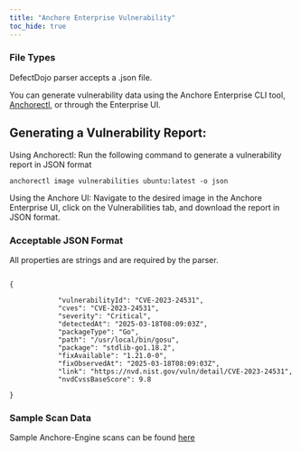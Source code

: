 ```yaml
---
title: "Anchore Enterprise Vulnerability"
toc_hide: true
---
```


### File Types
DefectDojo parser accepts a .json file.

You can generate vulnerability data using the Anchore Enterprise CLI tool, [Anchorectl](https://docs.anchore.com/current/docs/using/cli_usage/images/inspecting_image_content/), or through the Enterprise UI. 

## Generating a Vulnerability Report:
Using Anchorectl: Run the following command to generate a vulnerability report in JSON format

 `anchorectl image vulnerabilities ubuntu:latest -o json `

Using the Anchore UI: Navigate to the desired image in the Anchore Enterprise UI, click on the Vulnerabilities tab, and download the report in JSON format.

### Acceptable JSON Format
All properties are strings and are required by the parser.

~~~

{
   
            "vulnerabilityId": "CVE-2023-24531",
            "cves": "CVE-2023-24531",
            "severity": "Critical",
            "detectedAt": "2025-03-18T08:09:03Z",
            "packageType": "Go",
            "path": "/usr/local/bin/gosu",
            "package": "stdlib-go1.18.2",
            "fixAvailable": "1.21.0-0",
            "fixObservedAt": "2025-03-18T08:09:03Z",
            "link": "https://nvd.nist.gov/vuln/detail/CVE-2023-24531",
            "nvdCvssBaseScore": 9.8
    
}
~~~

### Sample Scan Data
Sample Anchore-Engine scans can be found [here](https://github.com/DefectDojo/django-DefectDojo/tree/master/unittests/scans/anchore_engine)
